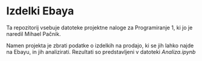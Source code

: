 # Izdelki Ebaya

Ta repozitorij vsebuje datoteke projektne naloge za Programiranje 1, ki jo je naredil Mihael Pačnik.

Namen projekta je zbrati podatke o izdelkih na prodajo, ki se jih lahko najde na Ebayu, in jih analizirati. Rezultati so predstavljeni v datoteki _Analiza.ipynb_
